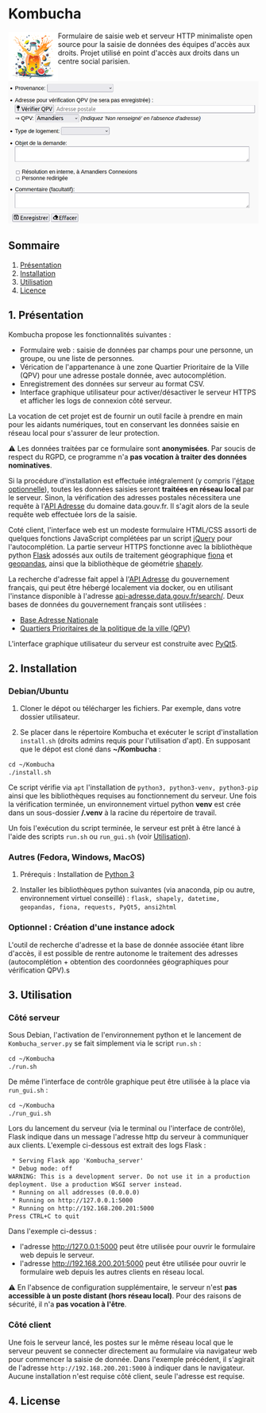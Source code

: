 <h1>Kombucha</h1>

<img align="left" width="100" height="100" src="https://github.com/Luz-V/Kombucha/blob/main/static/icon4.png"> 

Formulaire de saisie web et serveur HTTP minimaliste open source pour la saisie de données des équipes d'accès aux droits. Projet utilisé en point d'accès aux droits dans un centre social parisien.

![Exemple de formulaire](/static/example.png)

## Sommaire

1. [Présentation](#presentation)
2. [Installation](#installation)
3. [Utilisation](#utilisation)
4. [Licence](#licence)


## 1. Présentation
Kombucha propose les fonctionnalités suivantes :
- Formulaire web : saisie de données par champs pour une personne, un groupe, ou une liste de personnes.
- Vérication de l'appartenance à une zone Quartier Prioritaire de la Ville (QPV) pour une adresse postale donnée, avec autocomplétion.
- Enregistrement des données sur serveur au format CSV.
- Interface graphique utilisateur pour activer/désactiver le serveur HTTPS et afficher les logs de connexion côté serveur.

La vocation de cet projet est de fournir un outil facile à prendre en main pour les aidants numériques, tout en conservant les données saisie en réseau local pour s'assurer de leur protection. 

⚠️ Les données traitées par ce formulaire sont **anonymisées**. Par soucis de respect du RGPD, ce programme n'a **pas vocation à traiter des données nominatives**.

Si la procédure d'installation est effectuée intégralement (y compris l'[étape optionnelle](#optionnel--création-dune-instance-adock)), toutes les données saisies seront **traitées en réseau local** par le serveur. Sinon, la vérification des adresses postales nécessitera une requête à l'[API Adresse](https://adresse.data.gouv.fr/api-doc/adresse) du domaine data.gouv.fr. Il s'agit alors de la seule requête web effectuée lors de la saisie.

Coté client, l'interface web est un modeste formulaire HTML/CSS assorti de quelques fonctions JavaScript complétées par un script [jQuery](https://jquery.com/license/) pour l'autocomplétion. 
La partie serveur HTTPS fonctionne avec la bibliothèque python [Flask](https://flask.palletsprojects.com) adossés aux outils de traitement géographique [fiona](https://pypi.org/project/fiona/) et [geopandas](https://geopandas.org), ainsi que la bibliothèque de géométrie [shapely](https://pypi.org/project/shapely/).

La recherche d'adresse fait appel à l'[API Adresse](https://api-adresse.data.gouv.fr/search/) du gouvernement français, qui peut être hébergé localement via docker, ou en utilisant l'instance disponible à l'adresse [api-adresse.data.gouv.fr/search/](https://api-adresse.data.gouv.fr/search/). 
Deux bases de données du gouvernement français sont utilisées :
- [Base Adresse Nationale](https://adresse.data.gouv.fr/donnees-nationales)
- [Quartiers Prioritaires de la politique de la ville (QPV)](https://www.data.gouv.fr/fr/datasets/quartiers-prioritaires-de-la-politique-de-la-ville-qpv/)

 L'interface graphique utilisateur du serveur est construite avec [PyQt5](https://pypi.org/project/PyQt5/). 


## 2. Installation

### Debian/Ubuntu

1. Cloner le dépot ou télécharger les fichiers. Par exemple, dans votre dossier utilisateur.

2. Se placer dans le répertoire Kombucha et exécuter le script d'installation `install.sh` (droits admins requis pour l'utilisation d'apt). En supposant que le dépot est cloné dans **~/Kombucha** : 
```
cd ~/Kombucha
./install.sh
```

Ce script vérifie via `apt` l'installation de `python3, python3-venv, python3-pip` ainsi que les bibliothèques requises au fonctionnement du serveur. Une fois la vérification terminée, un environnement virtuel python **venv** est crée dans un sous-dossier **/.venv** à la racine du répertoire de travail. 

Un fois l'exécution du script terminée, le serveur est prêt à être lancé à l'aide des scripts `run.sh` ou `run_gui.sh` (voir [Utilisation](#3-utilisation)).

### Autres (Fedora, Windows, MacOS)

1. Prérequis : Installation de [Python 3](https://www.python.org/downloads/)

2. Installer les bibliothèques python suivantes (via anaconda, pip ou autre, environnement virtuel conseillé) : `flask, shapely, datetime, geopandas, fiona, requests, PyQt5, ansi2html`


### Optionnel : Création d'une instance adock

L'outil de recherche d'adresse et la base de donnée associée étant libre d'accès, il est possible de rentre autonome le traitement des adresses (autocomplétion + obtention des coordonnées géographiques pour vérification QPV).s

## 3. Utilisation

### Côté serveur

Sous Debian, l'activation de l'environnement python et le lancement de `Kombucha_server.py` se fait simplement via le script `run.sh` :
```
cd ~/Kombucha
./run.sh
```

De même l'interface de contrôle graphique peut être utilisée à la place via `run_gui.sh` : 
```
cd ~/Kombucha
./run_gui.sh
```

Lors du lancement du serveur (via le terminal ou l'interface de contrôle), Flask indique dans un message l'adresse http du serveur à communiquer aux clients. L'exemple ci-dessous est extrait des logs Flask :
```
 * Serving Flask app 'Kombucha_server'
 * Debug mode: off
WARNING: This is a development server. Do not use it in a production deployment. Use a production WSGI server instead.
 * Running on all addresses (0.0.0.0)
 * Running on http://127.0.0.1:5000
 * Running on http://192.168.200.201:5000
Press CTRL+C to quit
```
Dans l'exemple ci-dessus : 
- l'adresse http://127.0.0.1:5000 peut être utilisée pour ouvrir le formulaire web depuis le serveur.
- l'adresse http://192.168.200.201:5000 peut être utilisée pour ouvrir le formulaire web depuis les autres clients en réseau local.

⚠️ En l'absence de configuration supplémentaire, le serveur n'est **pas accessible à un poste distant (hors réseau local)**. Pour des raisons de sécurité, il n'a **pas vocation à l'être**.

### Côté client

Une fois le serveur lancé, les postes sur le même réseau local que le serveur peuvent se connecter directement au formulaire via navigateur web pour commencer la saisie de donnée. Dans l'exemple précédent, il s'agirait de l'adresse `http://192.168.200.201:5000` à indiquer dans le navigateur. Aucune installation n'est requise côté client, seule l'adresse est requise.

## 4. License
